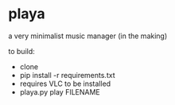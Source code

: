playa
=====

a very minimalist music manager (in the making)

to build:

- clone
- pip install -r requirements.txt
- requires VLC to be installed
- playa.py play FILENAME

